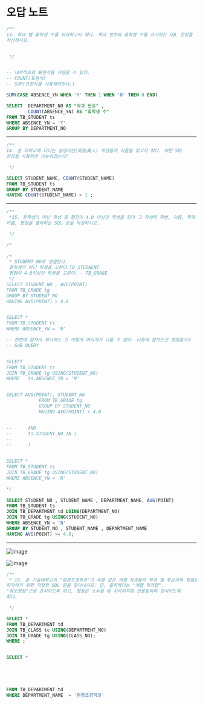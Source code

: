 # 오답 노트




```sql	
/**
13. 학과 별 휴학생 수를 파악하고자 핚다. 학과 번호와 휴학생 수를 표시하는 SQL 문장을
작성하시오.


 */


-- 내부적으로 표현식을 사용할 수 있다.
-- COUNT(표현식)
-- SUM(표현식을 사용해야한다.)

SUM(CASE ABSENCE_YN WHEN 'Y' THEN 1 WHEN 'N' THEN 0 END)

SELECT 	DEPARTMENT_NO AS "학과 번호" ,
		COUNT(ABSENCE_YN) AS "휴학생 수"
FROM TB_STUDENT ts 
WHERE ABSENCE_YN = 'Y'
GROUP BY DEPARTMENT_NO
```

-------------------------------------------------

```sql	
/**
14. 춘 대학교에 다니는 동명이인(同名異人) 학생들의 이름을 찾고자 핚다. 어떤 SQL 
문장을 사용하면 가능하겠는가?

 */

SELECT STUDENT_NAME, COUNT(STUDENT_NAME)
FROM TB_STUDENT ts 
GROUP BY STUDENT_NAME 
HAVING COUNT(STUDENT_NAME) > 1 ;

```

-------------------------------------------------


```sql	
/**
 *15. 휴학생이 아닌 학생 중 평점이 4.0 이상인 학생을 찾아 그 학생의 학번, 이름, 학과
이름, 평점을 출력하는 SQL 문을 작성하시오.

 */

/*
	
/*
 * STUDENT_NO로 연결한다.
 휴학생이 아닌 학생을 고른다.TB_STUDNENT
 평점이 4.0이상인 학생을 고른다. - TB_GRAGE
 */
SELECT STUDENT_NO , AVG(POINT) 
FROM TB_GRADE tg
GROUP BY STUDENT_NO
HAVING AVG(POINT) > 4.0


SELECT *
FROM TB_STUDENT ts 
WHERE ABSENCE_YN = 'N'

-- 한번에 합쳐서 체크하는 건 이렇게 여러개가 나올 수 없다. 나중에 합치는건 괜찮을지도
-- SUB QUERY


SELECT 
FROM TB_STUDENT ts 
JOIN TB_GRADE tg USING(STUDENT_NO)
WHERE 	ts.ABSENCE_YN = 'N'


SELECT AVG(POINT), STUDENT_NO  
			FROM TB_GRADE tg 
			GROUP BY STUDENT_NO
			HAVING AVG(POINT) > 4.0


--		AND 
--		ts.STUDENT_NO IN (
--			
--		)


SELECT *
FROM TB_STUDENT ts 
JOIN TB_GRADE tg USING(STUDENT_NO)
WHERE ABSENCE_YN = 'N'

*/
      
SELECT STUDENT_NO , STUDENT_NAME , DEPARTMENT_NAME, AVG(POINT) 
FROM TB_STUDENT ts 
JOIN TB_DEPARTMENT td USING(DEPARTMENT_NO)
JOIN TB_GRADE tg USING(STUDENT_NO)
WHERE ABSENCE_YN = 'N'
GROUP BY STUDENT_NO , STUDENT_NAME , DEPARTMENT_NAME
HAVING AVG(POINT) >= 4.0; 
```
-------------------------------------------------


![image](https://github.com/user-attachments/assets/8b9a584e-1d89-4510-b593-a33d964b486d)

![image](https://github.com/user-attachments/assets/73b254dc-af2b-4fc2-a58f-2e68befb3e7b)

```sql	
/**
 * 19. 춘 기술대학교의 "홖경조경학과"가 속핚 같은 계열 학과들의 학과 별 젂공과목 평점을
파악하기 위핚 적젃핚 SQL 문을 찾아내시오. 단, 출력헤더는 "계열 학과명", 
"젂공평점"으로 표시되도록 하고, 평점은 소수점 핚 자리까지맊 반올림하여 표시되도록
핚다.

 */

SELECT *
FROM TB_DEPARTMENT td
JOIN TB_CLASS tc USING(DEPARTMENT_NO)
JOIN TB_GRADE tg USING(CLASS_NO);
WHERE ;


SELECT *





FROM TB_DEPARTMENT td 
WHERE DEPARTMENT_NAME  = '환경조경학과'	

```

